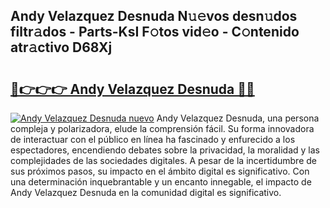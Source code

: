 ## Andy Velazquez Desnuda N𝚞𝚎vos desn𝚞dos filtr𝚊dos - Parts-KsI F𝚘tos vid𝚎o - C𝚘ntenido atr𝚊ctivo D68Xj

# <h2><a href="http://mbapyb.tromn.icu/?c=Andy+Velazquez+Desnuda">🔗👉👉👉 Andy Velazquez Desnuda 🔗🔗</a></h2>

[![Andy Velazquez Desnuda nuevo](https://i.imgur.com/pEAQMta.gif)](http://mbapyb.tromn.icu/?c=Andy+Velazquez+Desnuda)
Andy Velazquez Desnuda, una persona compleja y polarizadora, elude la comprensión fácil. Su forma innovadora de interactuar con el público en línea ha fascinado y enfurecido a los espectadores, encendiendo debates sobre la privacidad, la moralidad y las complejidades de las sociedades digitales. A pesar de la incertidumbre de sus próximos pasos, su impacto en el ámbito digital es significativo. Con una determinación inquebrantable y un encanto innegable, el impacto de Andy Velazquez Desnuda en la comunidad digital es significativo.
